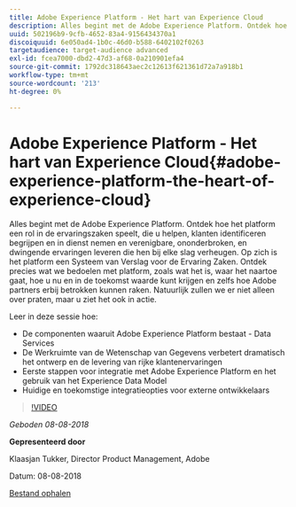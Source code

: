 ```yaml
---
title: Adobe Experience Platform - Het hart van Experience Cloud
description: Alles begint met de Adobe Experience Platform. Ontdek hoe het platform een rol in de ervaringszaken speelt, die u helpen, klanten identificeren begrijpen en in dienst nemen en verenigbare, ononderbroken, en dwingende ervaringen leveren die hen bij elke slag verheugen.
uuid: 502196b9-9cfb-4652-83a4-9156434370a1
discoiquuid: 6e050ad4-1b0c-46d0-b588-6402102f0263
targetaudience: target-audience advanced
exl-id: fcea7000-dbd2-47d3-af68-0a210901efa4
source-git-commit: 1792dc318643aec2c12613f621361d72a7a918b1
workflow-type: tm+mt
source-wordcount: '213'
ht-degree: 0%

---
```


# Adobe Experience Platform - Het hart van Experience Cloud{#adobe-experience-platform-the-heart-of-experience-cloud}

Alles begint met de Adobe Experience Platform. Ontdek hoe het platform een rol in de ervaringszaken speelt, die u helpen, klanten identificeren begrijpen en in dienst nemen en verenigbare, ononderbroken, en dwingende ervaringen leveren die hen bij elke slag verheugen. Op zich is het platform een Systeem van Verslag voor de Ervaring Zaken.  Ontdek precies wat we bedoelen met platform, zoals wat het is, waar het naartoe gaat, hoe u nu en in de toekomst waarde kunt krijgen en zelfs hoe Adobe partners erbij betrokken kunnen raken. Natuurlijk zullen we er niet alleen over praten, maar u ziet het ook in actie.

Leer in deze sessie hoe:

* De componenten waaruit Adobe Experience Platform bestaat - Data Services
* De Werkruimte van de Wetenschap van Gegevens verbetert dramatisch het ontwerp en de levering van rijke klantenervaringen
* Eerste stappen voor integratie met Adobe Experience Platform en het gebruik van het Experience Data Model
* Huidige en toekomstige integratieopties voor externe ontwikkelaars

>[!VIDEO](https://video.tv.adobe.com/v/23270/?quality=9)

*Geboden 08-08-2018*

**Gepresenteerd door**

Klaasjan Tukker, Director Product Management, Adobe

Datum: 08-08-2018

[Bestand ophalen](assets/20180808-gems-adobe+cloud+platform-experience+system+of+record-1.pdf)

<!--
[Get back to the Overview](https://helpx.adobe.com/experience-manager/kt/eseminars/gems/aem-index.html)
-->
